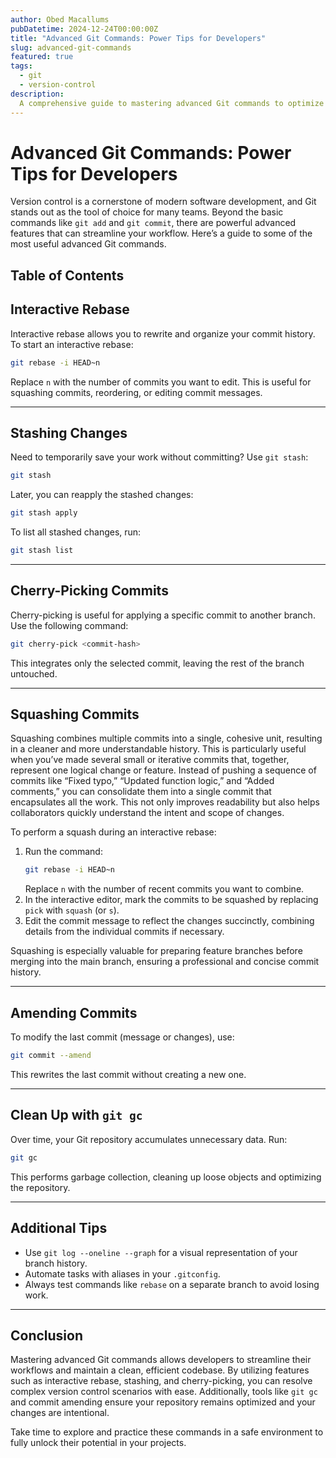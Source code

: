```yaml
---
author: Obed Macallums
pubDatetime: 2024-12-24T00:00:00Z
title: "Advanced Git Commands: Power Tips for Developers"
slug: advanced-git-commands
featured: true
tags:
  - git
  - version-control
description: 
  A comprehensive guide to mastering advanced Git commands to optimize your development workflow.
---
```


# Advanced Git Commands: Power Tips for Developers

Version control is a cornerstone of modern software development, and Git stands out as the tool of choice for many teams. Beyond the basic commands like `git add` and `git commit`, there are powerful advanced features that can streamline your workflow. Here’s a guide to some of the most useful advanced Git commands.

## Table of Contents

## Interactive Rebase

Interactive rebase allows you to rewrite and organize your commit history. To start an interactive rebase:

```bash
git rebase -i HEAD~n
```

Replace `n` with the number of commits you want to edit. This is useful for squashing commits, reordering, or editing commit messages.

---

## Stashing Changes

Need to temporarily save your work without committing? Use `git stash`:

```bash
git stash
```

Later, you can reapply the stashed changes:

```bash
git stash apply
```

To list all stashed changes, run:

```bash
git stash list
```

---

## Cherry-Picking Commits

Cherry-picking is useful for applying a specific commit to another branch. Use the following command:

```bash
git cherry-pick <commit-hash>
```

This integrates only the selected commit, leaving the rest of the branch untouched.

---

## Squashing Commits

Squashing combines multiple commits into a single, cohesive unit, resulting in a cleaner and more understandable history. This is particularly useful when you’ve made several small or iterative commits that, together, represent one logical change or feature. Instead of pushing a sequence of commits like “Fixed typo,” “Updated function logic,” and “Added comments,” you can consolidate them into a single commit that encapsulates all the work. This not only improves readability but also helps collaborators quickly understand the intent and scope of changes.

To perform a squash during an interactive rebase:

1. Run the command:
   ```bash
   git rebase -i HEAD~n
   ```
   Replace `n` with the number of recent commits you want to combine.
2. In the interactive editor, mark the commits to be squashed by replacing `pick` with `squash` (or `s`).
3. Edit the commit message to reflect the changes succinctly, combining details from the individual commits if necessary.

Squashing is especially valuable for preparing feature branches before merging into the main branch, ensuring a professional and concise commit history.

---

## Amending Commits

To modify the last commit (message or changes), use:

```bash
git commit --amend
```

This rewrites the last commit without creating a new one.

---

## Clean Up with `git gc`

Over time, your Git repository accumulates unnecessary data. Run:

```bash
git gc
```

This performs garbage collection, cleaning up loose objects and optimizing the repository.

---

## Additional Tips

- Use `git log --oneline --graph` for a visual representation of your branch history.
- Automate tasks with aliases in your `.gitconfig`.
- Always test commands like `rebase` on a separate branch to avoid losing work.

---

## Conclusion

Mastering advanced Git commands allows developers to streamline their workflows and maintain a clean, efficient codebase. By utilizing features such as interactive rebase, stashing, and cherry-picking, you can resolve complex version control scenarios with ease. Additionally, tools like `git gc` and commit amending ensure your repository remains optimized and your changes are intentional. 

Take time to explore and practice these commands in a safe environment to fully unlock their potential in your projects.
